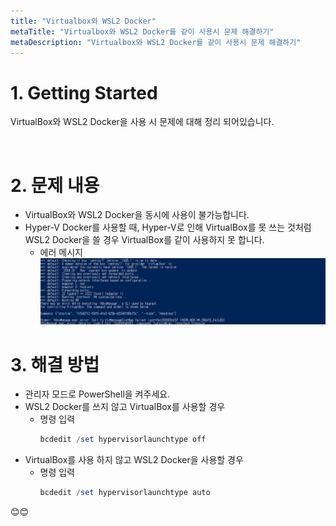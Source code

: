 ```yaml
---
title: "Virtualbox와 WSL2 Docker"
metaTitle: "Virtualbox와 WSL2 Docker를 같이 사용시 문제 해결하기"
metaDescription: "Virtualbox와 WSL2 Docker를 같이 사용시 문제 해결하기"
---
```


# 1. Getting Started
VirtualBox와 WSL2 Docker을 사용 시 문제에 대해 정리 되어있습니다.

<br/>

# 2. 문제 내용
- VirtualBox와 WSL2 Docker을 동시에 사용이 불가능합니다.
- Hyper-V Docker를 사용할 때, Hyper-V로 인해 VirtualBox를 못 쓰는 것처럼 WSL2 Docker을 쓸 경우 VirtualBox를 같이 사용하지 못 합니다.
  - 에러 메시지
    ![ex_screenshot](./assets//wsl2_virtualbox_error.png)


# 3. 해결 방법
- 관리자 모드로 PowerShell을 켜주세요. 
- WSL2 Docker를 쓰지 않고 VirtualBox를 사용할 경우
  - 명령 입력
    ``` powershell
    bcdedit /set hypervisorlaunchtype off
    ```
- VirtualBox를 사용 하지 않고 WSL2 Docker을 사용할 경우
  - 명령 입력
    ``` powershell
    bcdedit /set hypervisorlaunchtype auto
    ```   
    
😊😊